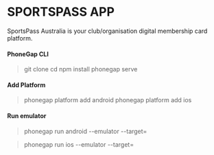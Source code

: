 # SPORTSPASS APP

SportsPass Australia is your club/organisation digital membership card platform. 

#### PhoneGap CLI
	
 > git clone <repo name>
 > cd <repo name>
 > npm install
 > phonegap serve


#### Add Platform

> phonegap platform add android
> phonegap platform add ios


#### Run emulator

> phonegap run android --emulator --target=<specific android device>

> phonegap run ios --emulator --target=<specific ios device>